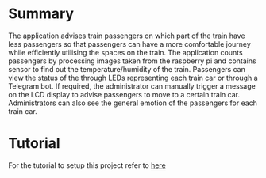 # Summary
The application advises train passengers on which part of the train have less passengers so that passengers can have a more comfortable journey while efficiently utilising the spaces on the train. The application counts passengers by processing images taken from the raspberry pi and contains sensor to find out the temperature/humidity of the train. Passengers can view the status of the through LEDs representing each train car or through a Telegram bot. If required, the administrator can manually trigger a message on the LCD display to advise passengers to move to a certain train car. Administrators can also see the general emotion of the passengers for each train car.

# Tutorial
For the tutorial to setup this project refer to [here](https://docs.google.com/document/d/1gYG4cr6jxRBi6c9xh9oP3cNuDffF8hPmwaxnXq9YEyE/edit?usp=sharing)
